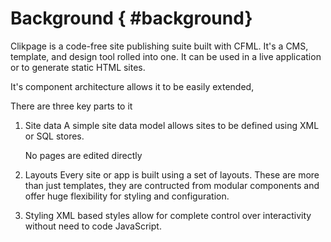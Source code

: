# Background { #background}

Clikpage is a code-free site publishing suite built with CFML. It's a CMS, template, and design tool rolled into one. It can be used in a live application or to generate static HTML sites.

It's component architecture allows it to be easily extended,


There are three key parts to it 

1. Site data
    A simple site data model allows sites to be defined using XML or SQL stores. 

    No pages are edited directly

2. Layouts
    Every site or app is built using a set of layouts. These are more than just templates, they are contructed from modular components and offer huge flexibility for styling and configuration.

3. Styling
    XML based styles allow for complete control over interactivity without need to code JavaScript.






